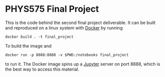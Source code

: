 # PHYS575 Final Project

This is the code behind the second final project deliverable. It can be built and reproduced on a linux system with [Docker](https://www.docker.com/) by running

```
docker build . -t final_project
```

To build the image and

```
docker run -p 8888:8888 -v $PWD:/notebooks final_project
```

to run it. The Docker image spins up a [Jupyter](https://jupyter.org/) server on port 8888, which is the best way to access this material.